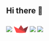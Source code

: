 ## Hi there 👋




<a href="https://streamlit.io/" target="blank"><img align="center" src="https://cdn-icons-png.freepik.com/512/5968/5968286.png" height="40" /></a>
<a href="https://streamlit.io/" target="blank"><img align="center" src="https://raw.githubusercontent.com/github/explore/968d1eb8fb6b704c6be917f0000283face4f33ee/topics/streamlit/streamlit.png" height="40" /></a>
<a href="https://streamlit.io/" target="blank"><img align="center" src="https://static-00.iconduck.com/assets.00/aws-icon-512x512-4v2f55fn.png" height="40" /></a>
<a href="https://streamlit.io/" target="blank"><img align="center" src="https://static-00.iconduck.com/assets.00/azure-icon-512x512-zy9vpi1t.png" height="40" /></a>
<!--
**Edgarciah/Edgarciah** is a ✨ _special_ ✨ repository because its `README.md` (this file) appears on your GitHub profile.

Here are some ideas to get you started:

- 🔭 I’m currently working on ...
- 🌱 I’m currently learning ...
- 👯 I’m looking to collaborate on ...
- 🤔 I’m looking for help with ...
- 💬 Ask me about ...
- 📫 How to reach me: ...
- 😄 Pronouns: ...
- ⚡ Fun fact: ...
-->
